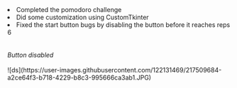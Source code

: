 <li> Completed the pomodoro challenge </li>
<li> Did some customization using CustomTkinter </li>
<li> Fixed the start button bugs by disabling the button before it reaches reps 6 </li>
<br>
<br>
<em>Button disabled </em>
<br>
<br>
![ds](https://user-images.githubusercontent.com/122131469/217509684-a2ce64f3-b718-4229-b8c3-995666ca3ab1.JPG)
